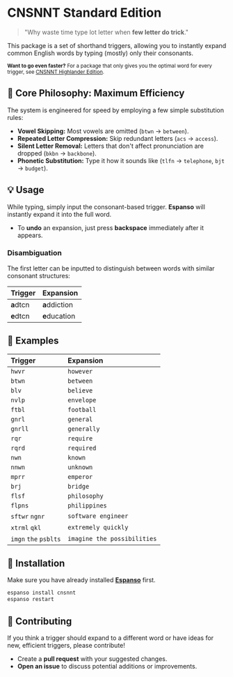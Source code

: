 # CNSNNT Standard Edition

>"Why waste time type lot letter when **few letter do trick**."

This package is a set of shorthand triggers, allowing you to instantly expand common English words by typing (mostly) only their consonants. 

<small>**Want to go even faster?** For a package that only gives you the optimal word for every trigger, see [CNSNNT Highlander Edition](https://hub.espanso.org/cnsnnt-highlander).</small>


## 🎯 Core Philosophy: Maximum Efficiency

The system is engineered for speed by employing a few simple substitution rules:

* **Vowel Skipping:** Most vowels are omitted (`btwn` $\rightarrow$ `between`).
* **Repeated Letter Compression:** Skip redundant letters (`acs` $\rightarrow$ `access`).
* **Silent Letter Removal:** Letters that don't affect pronunciation are dropped (`bkbn` $\rightarrow$ `backbone`).
* **Phonetic Substitution:** Type it how it sounds like (`tlfn` $\rightarrow$ `telephone`, `bjt` $\rightarrow$ `budget`).


## 💡 Usage

While typing, simply input the consonant-based trigger. **Espanso** will instantly expand it into the full word.

* To **undo** an expansion, just press **backspace** immediately after it appears.

### Disambiguation

The first letter can be inputted to distinguish between words with similar consonant structures:

| Trigger | Expansion |
| :--- | :--- |
| **a**dtcn | **a**ddiction |
| **e**dtcn | **e**ducation |


## 📖 Examples


| Trigger | Expansion |
| :--- | :--- |
| `hwvr` | `however` |
| `btwn` | `between` |
| `blv` | `believe` |
| `nvlp` | `envelope` |
| `ftbl` | `football` |
| `gnrl` | `general` |
| `gnrll` | `generally` |
| `rqr` | `require` |
| `rqrd` | `required` |
| `nwn` | `known` |
| `nnwn` | `unknown` |
| `mprr` | `emperor` |
| `brj` | `bridge` |
| `flsf` | `philosophy` |
| `flpns` | `philippines` |
| `sftwr` `ngnr` | `software engineer` |
| `xtrml` `qkl` | `extremely quickly` |
| `imgn` `the` `psblts` | `imagine the possibilities` |


## 🚀 Installation

Make sure you have already installed **[Espanso](https://espanso.org/install/)** first.

```sh
espanso install cnsnnt
espanso restart
```

## 🤝 Contributing

If you think a trigger should expand to a different word or have ideas for new, efficient triggers, please contribute!

* Create a **pull request** with your suggested changes.
* **Open an issue** to discuss potential additions or improvements.
